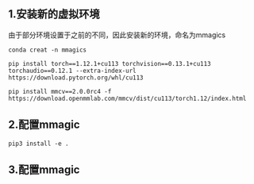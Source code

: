 
## 1.安装新的虚拟环境

由于部分环境设置于之前的不同，因此安装新的环境，命名为mmagics
```
conda creat -n mmagics
```
```
pip install torch==1.12.1+cu113 torchvision==0.13.1+cu113 torchaudio==0.12.1 --extra-index-url https://download.pytorch.org/whl/cu113
```
```
pip install mmcv==2.0.0rc4 -f https://download.openmmlab.com/mmcv/dist/cu113/torch1.12/index.html
```
## 2.配置mmagic
```
pip3 install -e .
```

## 3.配置mmagic
